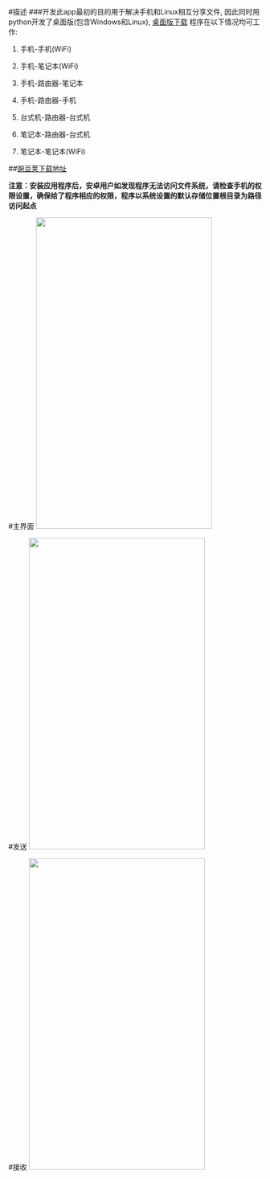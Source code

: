 #描述
###开发此app最初的目的用于解决手机和Linux相互分享文件, 因此同时用python开发了桌面版(包含Windows和Linux), [桌面版下载](https://github.com/xanarry/LanTrans-desktop)
程序在以下情况均可工作:

1. 手机-手机(WiFi)

2. 手机-笔记本(WiFi)

3. 手机-路由器-笔记本

4. 手机-路由器-手机

5. 台式机-路由器-台式机

6. 笔记本-路由器-台式机

7. 笔记本-笔记本(WiFi)

##[豌豆荚下载地址](http://www.wandoujia.com/apps/com.xanarry.lantrans)

**注意：安装应用程序后，安卓用户如发现程序无法访问文件系统，请检查手机的权限设置，确保给了程序相应的权限，程序以系统设置的默认存储位置根目录为路径访问起点**


#主界面
<img src=https://github.com/xanarry/LanTrans-android/blob/master/1.jpeg width=350 height=620/>

#发送
<img src=https://github.com/xanarry/LanTrans-android/blob/master/2.jpeg width=350 height=620/>

#接收
<img src=https://github.com/xanarry/LanTrans-android/blob/master/3.jpeg width=350 height=620/>
